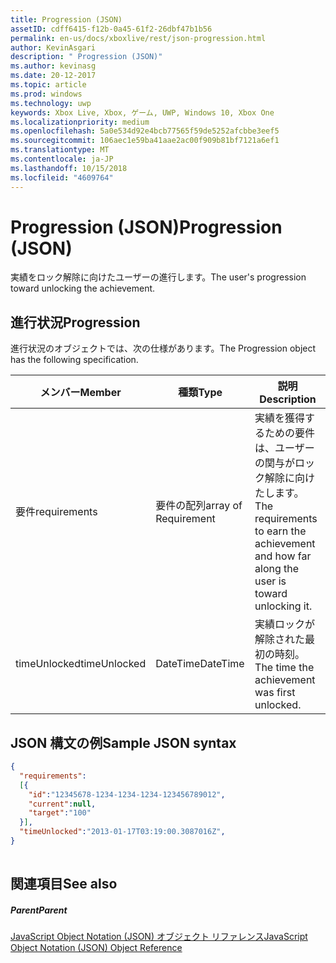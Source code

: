 ```yaml
---
title: Progression (JSON)
assetID: cdff6415-f12b-0a45-61f2-26dbf47b1b56
permalink: en-us/docs/xboxlive/rest/json-progression.html
author: KevinAsgari
description: " Progression (JSON)"
ms.author: kevinasg
ms.date: 20-12-2017
ms.topic: article
ms.prod: windows
ms.technology: uwp
keywords: Xbox Live, Xbox, ゲーム, UWP, Windows 10, Xbox One
ms.localizationpriority: medium
ms.openlocfilehash: 5a0e534d92e4bcb77565f59de5252afcbbe3eef5
ms.sourcegitcommit: 106aec1e59ba41aae2ac00f909b81bf7121a6ef1
ms.translationtype: MT
ms.contentlocale: ja-JP
ms.lasthandoff: 10/15/2018
ms.locfileid: "4609764"
---
```

# <a name="progression-json"></a><span data-ttu-id="8c84a-104">Progression (JSON)</span><span class="sxs-lookup"><span data-stu-id="8c84a-104">Progression (JSON)</span></span>
<span data-ttu-id="8c84a-105">実績をロック解除に向けたユーザーの進行します。</span><span class="sxs-lookup"><span data-stu-id="8c84a-105">The user's progression toward unlocking the achievement.</span></span> 
<a id="ID4EN"></a>

 
## <a name="progression"></a><span data-ttu-id="8c84a-106">進行状況</span><span class="sxs-lookup"><span data-stu-id="8c84a-106">Progression</span></span>
 
<span data-ttu-id="8c84a-107">進行状況のオブジェクトでは、次の仕様があります。</span><span class="sxs-lookup"><span data-stu-id="8c84a-107">The Progression object has the following specification.</span></span>
 
| <span data-ttu-id="8c84a-108">メンバー</span><span class="sxs-lookup"><span data-stu-id="8c84a-108">Member</span></span>| <span data-ttu-id="8c84a-109">種類</span><span class="sxs-lookup"><span data-stu-id="8c84a-109">Type</span></span>| <span data-ttu-id="8c84a-110">説明</span><span class="sxs-lookup"><span data-stu-id="8c84a-110">Description</span></span>| 
| --- | --- | --- | 
| <span data-ttu-id="8c84a-111">要件</span><span class="sxs-lookup"><span data-stu-id="8c84a-111">requirements</span></span>| <span data-ttu-id="8c84a-112">要件の配列</span><span class="sxs-lookup"><span data-stu-id="8c84a-112">array of Requirement</span></span>| <span data-ttu-id="8c84a-113">実績を獲得するための要件は、ユーザーの関与がロック解除に向けたします。</span><span class="sxs-lookup"><span data-stu-id="8c84a-113">The requirements to earn the achievement and how far along the user is toward unlocking it.</span></span>| 
| <span data-ttu-id="8c84a-114">timeUnlocked</span><span class="sxs-lookup"><span data-stu-id="8c84a-114">timeUnlocked</span></span>| <span data-ttu-id="8c84a-115">DateTime</span><span class="sxs-lookup"><span data-stu-id="8c84a-115">DateTime</span></span>| <span data-ttu-id="8c84a-116">実績ロックが解除された最初の時刻。</span><span class="sxs-lookup"><span data-stu-id="8c84a-116">The time the achievement was first unlocked.</span></span>| 
  
<a id="ID4ETB"></a>

 
## <a name="sample-json-syntax"></a><span data-ttu-id="8c84a-117">JSON 構文の例</span><span class="sxs-lookup"><span data-stu-id="8c84a-117">Sample JSON syntax</span></span>
 

```json
{
  "requirements":
  [{
    "id":"12345678-1234-1234-1234-123456789012",
    "current":null,
    "target":"100"
  }],
  "timeUnlocked":"2013-01-17T03:19:00.3087016Z",
}
    
```

  
<a id="ID4E3B"></a>

 
## <a name="see-also"></a><span data-ttu-id="8c84a-118">関連項目</span><span class="sxs-lookup"><span data-stu-id="8c84a-118">See also</span></span>
 
<a id="ID4E5B"></a>

 
##### <a name="parent"></a><span data-ttu-id="8c84a-119">Parent</span><span class="sxs-lookup"><span data-stu-id="8c84a-119">Parent</span></span> 

[<span data-ttu-id="8c84a-120">JavaScript Object Notation (JSON) オブジェクト リファレンス</span><span class="sxs-lookup"><span data-stu-id="8c84a-120">JavaScript Object Notation (JSON) Object Reference</span></span>](atoc-xboxlivews-reference-json.md)

   